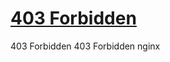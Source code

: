 # [403 Forbidden](https://aiandfaith.org/religious-ethics-in-the-age-of-artificial-intelligence-and-robotics-exploring-moral-considerations-and-ethical-perspectives/)

403 Forbidden 403 Forbidden nginx